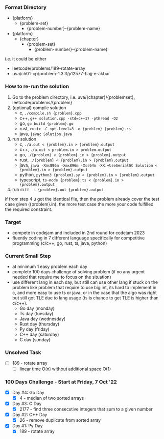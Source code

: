 ### Format Directory
- {platform}
    - {problem-set}
        - {problem-number}-{problem-name}
- {platform}
    - {chapter}
        - {problem-set}
            - {problem-number}-{problem-name}

i.e. it could be either
- leetcode/problems/189-rotate-array
- uva/ch01-cp/problem-1.3.3/p12577-hajj-e-akbar

### How to re-run the solution

1. Go to the problem directory, i.e. uva/{chapter}/{problemset}, leetcode/problems/{problem}
2. (optional) compile solution
    - c, `./compile.sh {problem}.cpp`
    - c++, `g++ solution.cpp -std=c++17 -pthread -O2`
    - go, `go build {problem}.go`
    - rust, `rustc -C opt-level=3 -o {problem} {problem}.rs`
    - java, `javac Solution.java`
3. run solution
    - c, `./a.out < {problem}.in > {problem}.output`
    - c++, `./a.out < problem.in > problem.output`
    - go, `./{problem} < {problem}.in > {problem}.output`
    - rust, `./{problem} < {problem}.in > {problem}.output`
    - java, `java -Xms896m -Xmx896m -Xss64m -XX:+UseSerialGC Solution < {problem}.in > {problem}.output`
    - python, `python3 {problem}.py < {problem}.in > {problem}.output`
    - typescript, `ts-node {problem}.ts < {problem}.in > {problem}.output`
4. run `diff -s {problem}.out {problem}.output`

if from step 4 u got the identical file, then the problem already cover the test case given ({problem}.in).
the more test case the more your code fulfilled the required constraint.

### Target
- compete in codejam and included in 2nd round for codejam 2023
- fluently coding in 7 different language specifically for competitive programming (c/c++, go, rust, ts, java, python)

### Current Small Step
- at minimum 1 easy problem each day
- complete 100 days challenge of solving problem (if no any urgent needed that require me to focus on the situation)
- use different lang in each day, but still can use other lang if stuck on the problem like problem that require to use big int, its hard to implement in c, and more easy to use ts or java, or in the case that the algo was right but still got TLE due to lang usage (ts is chance to get TLE is higher than c/c++).
    - Go day (monday)
    - Ts day (tuesday)
    - Java day (wednesday)
    - Rust day (thursday)
    - Py day (friday)
    - C++ day (saturday)
    - C day (sunday)

### Unsolved Task
- [ ] 189 - rotate array
    - [ ] linear time O(n) without additional space O(1)

### 100 Days Challenge - Start at Friday, 7 Oct '22
- [x] Day #4: Go Day
    - [x] 4 - median of two sorted arrays
- [x] Day #3: C Day
    - [x] 2177 - find three consecutive integers that sum to a given number
- [x] Day #2: C++ Day
    - [x] 26 - remove duplicate from sorted array
- [x] Day #1: Py Day
    - [x] 189 - rotate array
